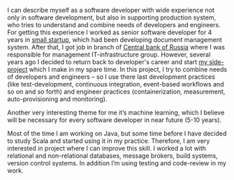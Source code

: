 I can describe myself as a software developer with wide experience not only in software development, but also in supporting production system, who tries to understand and combine needs of developers and engineers. For getting this experience I worked as senior software developer for 4 years in [small startup](http://www.magnetosoft.ru), which had been developing document management system. After that, I got job in branch of [Central bank of Russia](www.cbr.ru) where I was responsible for management IT-infrastructure group. However, several years ago I decided to return back to developer's career and start [my side-project](https://fedor-malyshkin.github.io/story_line2_build/) which I make in my spare time. In this project, I try to combine needs of developers and engineers – so I use there last development practices (like test-development, continuous integration, event-based workflows and so on and so forth) and engineer practices (containerization, measurement, auto-provisioning and monitoring).

Another very interesting theme for me it’s machine learning, which I believe will be necessary for every software developer in near future (5-10 years).

Most of the time I am working on Java, but some time before I have decided to study Scala and started using it in my practice. Therefore, I am very interested in project where I can improve this skill. I worked a lot with relational and non-relational databases, message brokers, build systems, version control systems. In addition I’m using testing and code-review in my work.

